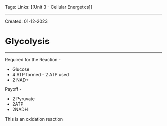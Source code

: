 Tags:
Links: [[Unit 3 - Cellular Energetics]]

---
Created: 01-12-2023
# Glycolysis
---

Required for the Reaction - 
- Glucose
- 4 ATP formed - 2 ATP used
- 2 NAD+

Payoff - 
- 2 Pyruvate
- 2ATP
- 2NADH

This is an oxidation reaction